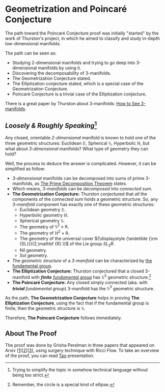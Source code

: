 # Geometrization and Poincaré Conjecture
The path toward the Poincaré Conjecture proof was initially "started" by the work of Thurston's project, in which he aimed to classify and study in-depth low-dimensional manifolds.

The path can be seen as: 

* Studying 2-dimensional manifolds and trying to go deep into 3-dimensional manifolds by using it.
* Discovering the decomposability of 3-manifolds.
* The Geometrization Conjecture stated.
* The Elliptization conjecture stated, which is a special case of the Geometrization Conjecture.
* Poincaré Conjecture is a trivial case of the Elliptization conjecture.

There is a great paper by Thurston about 3-manifolds: [How to See 3-manifolds](https://homepages.warwick.ac.uk/~masgar/Maths/1998how_to_see_three-manifolds.pdf).

## *Loosely & Roughly Speaking*[^ss]
Any closed, orientable *2-dimensional* manifold is known to hold one of the three geometric structures: Euclidean $\mathbb{E}$, Spherical $\mathbb{S}$, Hyperbolic $\mathbb{H}$, but what about *3-dimensional* manifolds? What type of geometry they can hold?

Well, the process to deduce the answer is complicated. However, it can be simplified as follow:

* *3-dimensional* manifolds can be decomposed into sums of prime 3-manifolds, as [The Prime Decomposition Theorem](https://en.wikipedia.org/wiki/Prime_decomposition_of_3-manifolds) states.
* Which means, *3-manifolds* can be *decomposed* into *connected sum*.
* **The Geometrization Conjecture:** Thurston conjectured that *all* the components of the *connected sum* holds a geometric structure. So, any *3-manifold* component has exactly one of these geometric structures:
  * Euclidean geometry $\mathbb{E}$.
  * Hyperbolic geometry $\mathbb{H}$.
  * Spherical geometry $\mathbb{S}$.
  * The geometry of $\mathbb{S}^2×\mathbb{R}$.
  * The geometry of $\mathbb{H}^2×\mathbb{R}$.
  * The geometry of the universal cover ${\displaystyle {\widetilde {\rm {SL}}}(2,\mathbf {R} )}$ of the Lie group $SL_2R$.
  * Nil geometry.
  * Sol geometry.
* The *geometric structure* of a *3-manifold* can be characterized by [the fundamental group](https://en.wikipedia.org/wiki/Fundamental_group).
* **The Elliptization Conjecture:** Thurston conjectured that a closed 3-manifold with ***finite** [fundamental group](https://en.wikipedia.org/wiki/Fundamental_group)* has $\mathbb{S}^3$ geometric structure.[^ct]
* **The Poincaré Conjecture:** Any closed simply connected (aka. with ***trivial** fundamental group*) 3-manifold has the $\mathbb{S}^3$ geometric structure.

As the path, **The Geometrization Conjecture** helps in proving **The Elliptization Conjecture**, using the fact that if the fundamental group is finite, then the geometric structure is $\mathbb{S}$.

Therefore, **The Poincaré Conjecture** follows immediately.

## About The Proof
The proof was done by Grisha Perelman in three papers that appeared on Arxiv [[1]][[2]][[3]], using surgery technique with Ricci Flow. To take an overview of the proof, you can read [Tao](https://terrytao.files.wordpress.com/2009/09/poincare.pdf) presentation.

[^ct]: Remember, the circle is a special kind of ellipse. 
[^ss]: Trying to simplify the topic in somehow technical language without being too strict.



[1]: https://arxiv.org/abs/math/0211159
[2]: https://arxiv.org/abs/math/0303109
[3]: https://arxiv.org/abs/math/0307245
